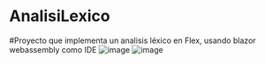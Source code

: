 # AnalisiLexico
#Proyecto que implementa un analisis léxico en Flex, usando blazor webassembly como IDE
![image](https://github.com/manuelcasper19/AnalisiLexico/assets/49258857/a2db3442-de5f-4f17-9cf6-3dc202621548)
![image](https://github.com/manuelcasper19/AnalisiLexico/assets/49258857/e5510eb7-d62a-4c0d-9160-6f29665bdd29)


